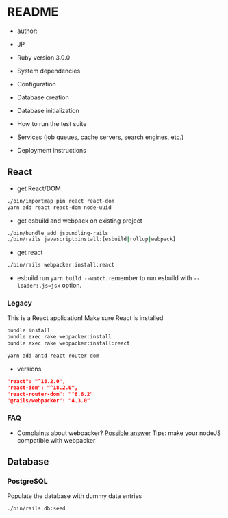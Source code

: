 # README

* author:
- JP

* Ruby version
3.0.0

* System dependencies

* Configuration

* Database creation

* Database initialization

* How to run the test suite

* Services (job queues, cache servers, search engines, etc.)

* Deployment instructions

## React

- get React/DOM
```bash
./bin/importmap pin react react-dom
yarn add react react-dom node-uuid
```
- get esbuild and webpack on existing project
```bash
./bin/bundle add jsbundling-rails
./bin/rails javascript:install:[esbuild|rollup|webpack]
```

- get react
```bash
./bin/rails webpacker:install:react
```


* esbuild
run `yarn build --watch`. remember to run esbuild with `--loader:.js=jsx` option.

### Legacy
This is a React application! Make sure React is installed
```bash
bundle install
bundle exec rake webpacker:install
bundle exec rake webpacker:install:react

yarn add antd react-router-dom
```
* versions
```json
"react": "^18.2.0",
"react-dom": "^18.2.0",
"react-router-dom": "^6.6.2"
"@rails/webpacker": "4.3.0"
```
### FAQ
- Complaints about webpacker? [Possible answer](https://github.com/reactjs/react-rails/issues/997)
    Tips: make your nodeJS compatible with webpacker

## Database
### PostgreSQL
Populate the database with dummy data entries
```bash
./bin/rails db:seed
```

